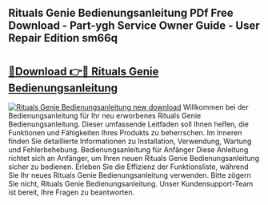 ## Rituals Genie Bedienungsanleitung PDf Free Download - Part-ygh Service Owner Guide - User Repair Edition sm66q

# <h2><a href="http://df35tux.blite.top/?on=Rituals+Genie+Bedienungsanleitung">🔗Download 👉🔴 Rituals Genie Bedienungsanleitung</a></h2>

[![Rituals Genie Bedienungsanleitung new download](https://i.imgur.com/lujVjoI.png)](http://df35tux.blite.top/?on=Rituals+Genie+Bedienungsanleitung)
Willkommen bei der Bedienungsanleitung für Ihr neu erworbenes Rituals Genie Bedienungsanleitung. Dieser umfassende Leitfaden soll Ihnen helfen, die Funktionen und Fähigkeiten Ihres Produkts zu beherrschen. Im Inneren finden Sie detaillierte Informationen zu Installation, Verwendung, Wartung und Fehlerbehebung. Bedienungsanleitung für Anfänger Diese Anleitung richtet sich an Anfänger, um Ihren neuen Rituals Genie Bedienungsanleitung sicher zu bedienen. Erleben Sie die Effizienz der Funktionsliste, während Sie Ihr neues Rituals Genie Bedienungsanleitung verwenden. Bitte zögern Sie nicht, Rituals Genie Bedienungsanleitung. Unser Kundensupport-Team ist bereit, Ihre Fragen zu beantworten.
